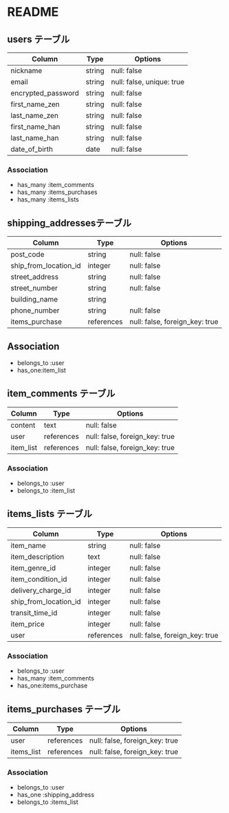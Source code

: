 # README

## users テーブル

| Column             | Type   | Options                   |
| ------------------ | -------| --------------------------|
| nickname           | string | null: false               |
| email              | string | null: false, unique: true |
| encrypted_password | string | null: false               |
| first_name_zen     | string | null: false               |
| last_name_zen      | string | null: false               |
| first_name_han     | string | null: false               |
| last_name_han      | string | null: false               |
| date_of_birth      | date   | null: false               |

### Association

- has_many :item_comments
- has_many :items_purchases
- has_many :items_lists

## shipping_addressesテーブル

| Column                | Type       | Options                        |
| ----------------------| ---------- | -------------------------------|
| post_code             | string     | null: false                    |
| ship_from_location_id | integer    | null: false                    |
| street_address        | string     | null: false                    |
| street_number         | string     | null: false                    |
| building_name         | string     |                                |
| phone_number          | string     | null: false                    |
| items_purchase        | references | null: false, foreign_key: true |

## Association

- belongs_to :user
- has_one:item_list

## item_comments テーブル

| Column       | Type       | Options                        |
| ------------ | ---------- | ------------------------------ |
| content      | text       | null: false                    |
| user         | references | null: false, foreign_key: true |
| item_list    | references | null: false, foreign_key: true |

### Association

- belongs_to :user
- belongs_to :item_list

## items_lists テーブル

| Column                 | Type       | Options                        |
| ---------------------- | ---------- | ------------------------------ |
| item_name              | string     | null: false                    |
| item_description       | text       | null: false                    |
| item_genre_id          | integer    | null: false                    |
| item_condition_id      | integer    | null: false                    |
| delivery_charge_id     | integer    | null: false                    |
| ship_from_location_id  | integer    | null: false                    |
| transit_time_id        | integer    | null: false                    |
| item_price             | integer    | null: false                    |
| user                   | references | null: false, foreign_key: true |

### Association

- belongs_to :user
- has_many :item_comments
- has_one:items_purchase

## items_purchases テーブル

| Column      | Type       | Options                        |
| ------------| ---------- | ------------------------------ |
| user        | references | null: false, foreign_key: true |
| items_list  | references | null: false, foreign_key: true |

### Association

- belongs_to :user
- has_one :shipping_address
- belongs_to :items_list
